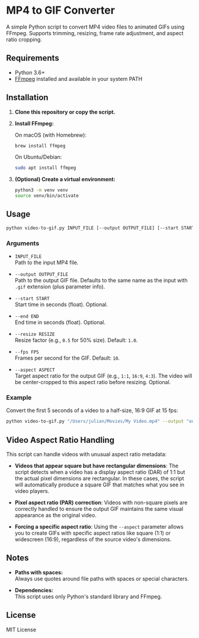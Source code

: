 # MP4 to GIF Converter

A simple Python script to convert MP4 video files to animated GIFs using FFmpeg.
Supports trimming, resizing, frame rate adjustment, and aspect ratio cropping.

## Requirements

- Python 3.6+
- [FFmpeg](https://ffmpeg.org/) installed and available in your system PATH

## Installation

1. **Clone this repository or copy the script.**
2. **Install FFmpeg:**

   On macOS (with Homebrew):
   ```bash
   brew install ffmpeg
   ```

   On Ubuntu/Debian:
   ```bash
   sudo apt install ffmpeg
   ```

3. **(Optional) Create a virtual environment:**
   ```bash
   python3 -m venv venv
   source venv/bin/activate
   ```

## Usage

```bash
python video-to-gif.py INPUT_FILE [--output OUTPUT_FILE] [--start START] [--end END] [--resize RESIZE] [--fps FPS] [--aspect ASPECT]
```

### Arguments

- `INPUT_FILE`  
  Path to the input MP4 file.

- `--output OUTPUT_FILE`  
  Path to the output GIF file. Defaults to the same name as the input with `.gif` extension (plus parameter info).

- `--start START`  
  Start time in seconds (float). Optional.

- `--end END`  
  End time in seconds (float). Optional.

- `--resize RESIZE`  
  Resize factor (e.g., `0.5` for 50% size). Default: `1.0`.

- `--fps FPS`  
  Frames per second for the GIF. Default: `10`.

- `--aspect ASPECT`  
  Target aspect ratio for the output GIF (e.g., `1:1`, `16:9`, `4:3`). The video will be center-cropped to this aspect ratio before resizing. Optional.

### Example

Convert the first 5 seconds of a video to a half-size, 16:9 GIF at 15 fps:

```bash
python video-to-gif.py "/Users/julian/Movies/My Video.mp4" --output "output.gif" --start 0 --end 5 --resize 0.5 --fps 15 --aspect 16:9
```

## Video Aspect Ratio Handling

This script can handle videos with unusual aspect ratio metadata:

- **Videos that appear square but have rectangular dimensions**: The script detects when a video has a display aspect ratio (DAR) of 1:1 but the actual pixel dimensions are rectangular. In these cases, the script will automatically produce a square GIF that matches what you see in video players.

- **Pixel aspect ratio (PAR) correction**: Videos with non-square pixels are correctly handled to ensure the output GIF maintains the same visual appearance as the original video.

- **Forcing a specific aspect ratio**: Using the `--aspect` parameter allows you to create GIFs with specific aspect ratios like square (1:1) or widescreen (16:9), regardless of the source video's dimensions.

## Notes

- **Paths with spaces:**  
  Always use quotes around file paths with spaces or special characters.

- **Dependencies:**  
  This script uses only Python's standard library and FFmpeg.

## License

MIT License
